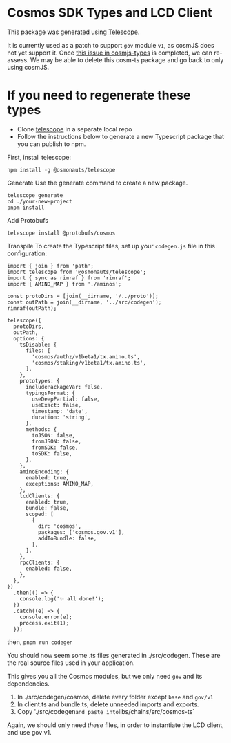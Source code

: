 # Cosmos SDK Types and LCD Client

This package was generated using [Telescope](https://docs.osmosis.zone/telescope/).

It is currently used as a patch to support `gov` module `v1`, as cosmJS does not yet support it. Once
[this issue in cosmjs-types](https://github.com/confio/cosmjs-types/issues/32) is completed, we can re-assess.
We may be able to delete this cosm-ts package and go back to only using cosmJS.

# If you need to regenerate these types

- Clone [telescope](https://github.com/osmosis-labs/telescope) in a separate local repo
- Follow the instructions below to generate a new Typescript package that you can publish to npm.

First, install telescope:

`npm install -g @osmonauts/telescope`

Generate
Use the generate command to create a new package.

```
telescope generate
cd ./your-new-project
pnpm install 
```

Add Protobufs

`telescope install @protobufs/cosmos`

Transpile
To create the Typescript files, set up your `codegen.js` file in this configuration:

```
import { join } from 'path';
import telescope from '@osmonauts/telescope';
import { sync as rimraf } from 'rimraf';
import { AMINO_MAP } from './aminos';

const protoDirs = [join(__dirname, '/../proto')];
const outPath = join(__dirname, '../src/codegen');
rimraf(outPath);

telescope({
  protoDirs,
  outPath,
  options: {
    tsDisable: {
      files: [
        'cosmos/authz/v1beta1/tx.amino.ts',
        'cosmos/staking/v1beta1/tx.amino.ts',
      ],
    },
    prototypes: {
      includePackageVar: false,
      typingsFormat: {
        useDeepPartial: false,
        useExact: false,
        timestamp: 'date',
        duration: 'string',
      },
      methods: {
        toJSON: false,
        fromJSON: false,
        fromSDK: false,
        toSDK: false,
      },
    },
    aminoEncoding: {
      enabled: true,
      exceptions: AMINO_MAP,
    },
    lcdClients: {
      enabled: true,
      bundle: false,
      scoped: [
        {
          dir: 'cosmos',
          packages: ['cosmos.gov.v1'],
          addToBundle: false,
        },
      ],
    },
    rpcClients: {
      enabled: false,
    },
  },
})
  .then(() => {
    console.log('✨ all done!');
  })
  .catch((e) => {
    console.error(e);
    process.exit(1);
  });
```

then,
`pnpm run codegen`

You should now seem some .ts files generated in ./src/codegen. These are the real source files used in your application.

This gives you all the Cosmos modules, but we only need `gov` and its dependencies.

1. In ./src/codegen/cosmos, delete every folder except `base` and `gov/v1`
2. In client.ts and bundle.ts, delete unneeded imports and exports.
3. Copy './src/codegen` and paste into `libs/chains/src/cosmos-ts`

Again, we should only need _these_ files, in order to instantiate the LCD client, and use gov v1.
